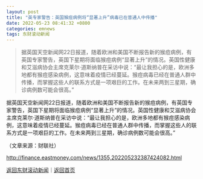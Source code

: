 ```yaml
---
layout: post
title: "英专家警告：英国猴痘病例将“显著上升”病毒已在普通人中传播"
date: 2022-05-23 08:41:32 +0800
categories: emnews
tags: 东财滚动新闻
---
```

> 据英国天空新闻网22日报道，随着欧洲和美国不断报告新的猴痘病例，有英国专家警告，英国下星期将面临猴痘病例“显著上升”的情况。英国性健康和艾滋病协会主席克莱尔·道斯纳普在采访中说：“最让我担心的是，欧洲多地都有猴痘感染病例，这意味着疫情已经蔓延。猴痘病毒已经在普通人群中传播，而掌握这些人的联系方式是一项艰巨的工作。在未来两到三星期，确诊病例数可能会很高。”

<p>据英国天空新闻网22日报道，随着欧洲和美国不断报告新的猴痘病例，有英国专家警告，英国下星期将面临猴痘病例“显著上升”的情况。英国性健康和艾滋病协会主席克莱尔·道斯纳普在采访中说：“最让我担心的是，欧洲多地都有猴痘感染病例，这意味着疫情已经蔓延。猴痘病毒已经在普通人群中传播，而掌握这些人的联系方式是一项艰巨的工作。在未来两到三星期，确诊病例数可能会很高。”</p><p class="em_media">（文章来源：财联社）</p>

<http://finance.eastmoney.com/news/1355,202205232387424082.html>

[返回东财滚动新闻](//finews.withounder.com/emnews/)｜[返回首页](//finews.withounder.com/)
